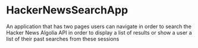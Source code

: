 # HackerNewsSearchApp
An application that has two pages users can navigate in order to search the Hacker News Algolia API in order to display a list of results or show a user a list of their past searches from these sessions
